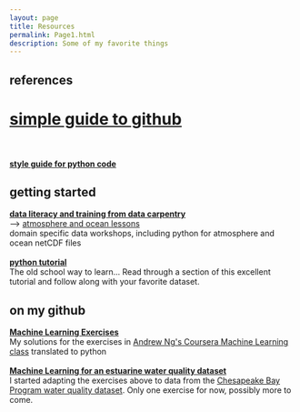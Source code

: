 ```yaml
---
layout: page
title: Resources
permalink: Page1.html
description: Some of my favorite things
---
```


## references
# <b> <a href="https://rogerdudler.github.io/git-guide/" target="_blank">simple guide to github</a> </b> 
<br>
<br><b> <a href="https://www.python.org/dev/peps/pep-0008/" target="_blank">style guide for python code</a> </b> 


## getting started
<b> <a href="https://datacarpentry.org/" target="_blank">data literacy and training from data carpentry</a> </b> 
<br>--> <a href="https://carpentrieslab.github.io/python-aos-lesson/" target="_blank">atmosphere and ocean lessons</a>
<br> domain specific data workshops, including python for atmosphere and ocean netCDF files
<br> 
<br><b> <a href="https://docs.python.org/3/tutorial/" target="_blank">python tutorial</a> </b> 
<br>The old school way to learn... Read through a section of this excellent tutorial and follow along with your favorite dataset. 

## on my github 
<b> <a href="https://github.com/oceanspace/coursera-machine-learning-exercises" target="_blank">Machine Learning Exercises</a></b> 
<br>My solutions for the exercises in <a href="https://www.coursera.org/learn/machine-learning" target="_blank">Andrew Ng's Coursera Machine Learning class</a> translated to python 
<br>
<br><b> <a href="https://github.com/oceanspace/Chesapeake-Bay-machine-learning-tutorial" target="_blank">Machine Learning for an estuarine water quality dataset</a> </b>
<br>I started adapting the exercises above to data from the <a href="https://www.chesapeakebay.net/what/downloads/cbp_water_quality_database_1984_present" target="_blank">
Chesapeake Bay Program water quality dataset</a>. Only one exercise for now, possibly more to come.
